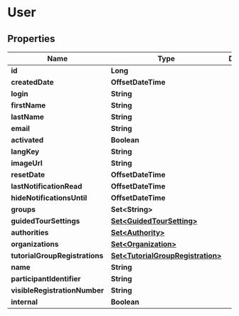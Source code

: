 

# User


## Properties

| Name | Type | Description | Notes |
|------------ | ------------- | ------------- | -------------|
|**id** | **Long** |  |  [optional] |
|**createdDate** | **OffsetDateTime** |  |  [optional] |
|**login** | **String** |  |  |
|**firstName** | **String** |  |  [optional] |
|**lastName** | **String** |  |  [optional] |
|**email** | **String** |  |  [optional] |
|**activated** | **Boolean** |  |  |
|**langKey** | **String** |  |  [optional] |
|**imageUrl** | **String** |  |  [optional] |
|**resetDate** | **OffsetDateTime** |  |  [optional] |
|**lastNotificationRead** | **OffsetDateTime** |  |  [optional] |
|**hideNotificationsUntil** | **OffsetDateTime** |  |  [optional] |
|**groups** | **Set&lt;String&gt;** |  |  [optional] |
|**guidedTourSettings** | [**Set&lt;GuidedTourSetting&gt;**](GuidedTourSetting.md) |  |  [optional] |
|**authorities** | [**Set&lt;Authority&gt;**](Authority.md) |  |  [optional] |
|**organizations** | [**Set&lt;Organization&gt;**](Organization.md) |  |  [optional] |
|**tutorialGroupRegistrations** | [**Set&lt;TutorialGroupRegistration&gt;**](TutorialGroupRegistration.md) |  |  [optional] |
|**name** | **String** |  |  [optional] |
|**participantIdentifier** | **String** |  |  [optional] |
|**visibleRegistrationNumber** | **String** |  |  [optional] |
|**internal** | **Boolean** |  |  [optional] |



